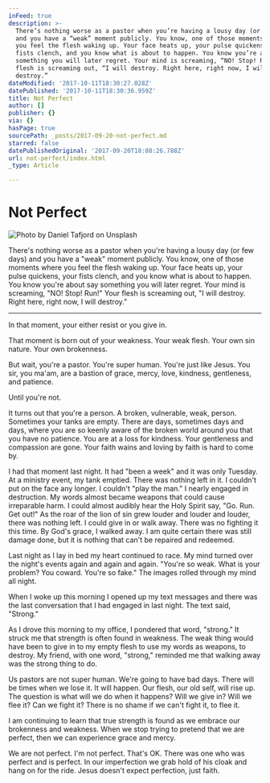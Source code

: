 ```yaml
---
inFeed: true
description: >-
  There’s nothing worse as a pastor when you’re having a lousy day (or few days)
  and you have a “weak” moment publicly. You know, one of those moments where
  you feel the flesh waking up. Your face heats up, your pulse quickens, your
  fists clench, and you know what is about to happen. You know you’re about say
  something you will later regret. Your mind is screaming, “NO! Stop! Run!” Your
  flesh is screaming out, “I will destroy. Right here, right now, I will
  destroy.”
dateModified: '2017-10-11T18:30:27.028Z'
datePublished: '2017-10-11T18:30:36.959Z'
title: Not Perfect
author: []
publisher: {}
via: {}
hasPage: true
sourcePath: _posts/2017-09-20-not-perfect.md
starred: false
datePublishedOriginal: '2017-09-20T18:08:26.788Z'
url: not-perfect/index.html
_type: Article

---
```

# Not Perfect
![Photo by Daniel Tafjord on Unsplash](https://the-grid-user-content.s3-us-west-2.amazonaws.com/d9b67fbf-a688-41f8-845f-bb6ba4b9f3de.jpg)

There's nothing worse as a pastor when you're having a lousy day (or few days) and you have a "weak" moment publicly. You know, one of those moments where you feel the flesh waking up. Your face heats up, your pulse quickens, your fists clench, and you know what is about to happen. You know you're about say something you will later regret. Your mind is screaming, "NO! Stop! Run!" Your flesh is screaming out, "I will destroy. Right here, right now, I will destroy."

---

In that moment, your either resist or you give in. 

That moment is born out of your weakness. Your weak flesh. Your own sin nature. Your own brokenness. 

But wait, you're a pastor. You're super human. You're just like Jesus. You sir, you ma'am, are a bastion of grace, mercy, love, kindness, gentleness, and patience. 

Until you're not. 

It turns out that you're a person. A broken, vulnerable, weak, person. Sometimes your tanks are empty. There are days, sometimes days and days, where you are so keenly aware of the broken world around you that you have no patience. You are at a loss for kindness. Your gentleness and compassion are gone. Your faith wains and loving by faith is hard to come by. 

I had that moment last night. It had "been a week" and it was only Tuesday. At a ministry event, my tank emptied. There was nothing left in it. I couldn't put on the face any longer. I couldn't "play the man." I nearly engaged in destruction. My words almost became weapons that could cause irreparable harm. I could almost audibly hear the Holy Spirit say, "Go. Run. Get out!" As the roar of the lion of sin grew louder and louder and louder, there was nothing left. I could give in or walk away. There was no fighting it this time. By God's grace, I walked away. I am quite certain there was still damage done, but it is nothing that can't be repaired and redeemed. 

Last night as I lay in bed my heart continued to race. My mind turned over the night's events again and again and again. "You're so weak. What is your problem? You coward. You're so fake." The images rolled through my mind all night. 

When I woke up this morning I opened up my text messages and there was the last conversation that I had engaged in last night. The text said, "Strong." 

As I drove this morning to my office, I pondered that word, "strong." It struck me that strength is often found in weakness. The weak thing would have been to give in to my empty flesh to use my words as weapons, to destroy. My friend, with one word, "strong," reminded me that walking away was the strong thing to do. 

Us pastors are not super human. We're going to have bad days. There will be times when we lose it. It will happen. Our flesh, our old self, will rise up. The question is what will we do when it happens? Will we give in? Will we flee it? Can we fight it? There is no shame if we can't fight it, to flee it. 

I am continuing to learn that true strength is found as we embrace our brokenness and weakness. When we stop trying to pretend that we are perfect, then we can experience grace and mercy. 

We are not perfect. I'm not perfect. That's OK. There was one who was perfect and is perfect. In our imperfection we grab hold of his cloak and hang on for the ride. Jesus doesn't expect perfection, just faith.